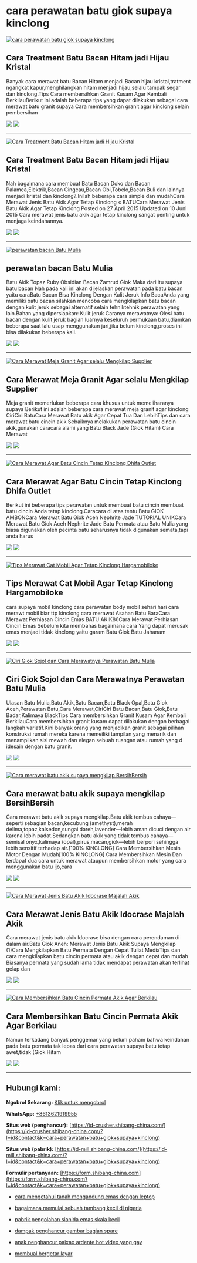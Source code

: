 # cara perawatan batu giok supaya kinclong

<a href="https://swt.shibang-china.com/?l=id&img&k=cara+perawatan+batu+giok+supaya+kinclong" target="_blank">![cara perawatan batu giok supaya kinclong](http://static.shibang-china.com/all-800x300/187.jpg)</a>

## Cara Treatment Batu Bacan Hitam jadi Hijau Kristal
Banyak cara merawat batu Bacan Hitam menjadi Bacan hijau kristal,tratment ngangkat kapur,menghilangkan hitam menjadi hijau,selalu tampak segar dan kinclong.Tips Cara membersihkan Granit Kusam Agar Kembali BerkilauBerikut ini adalah beberapa tips yang dapat dilakukan sebagai cara merawat batu granit supaya Cara membersihkan granit agar kinclong selain pembersihan


<a href="https://whatsapp.shibangsoft.com/WhatsApp.php" target="_blank" title="WhatsApp">![](http://static.shibang-china.com/icon/whatsapp.png)</a> <a href="https://swt.shibang-china.com/?l=id&icon&k=cara+perawatan+batu+giok+supaya+kinclong" target="_blank">![](http://static.shibang-china.com/icon/chat-id.png)</a>

---

<a href="https://swt.shibang-china.com/?l=id&img&k=cara+perawatan+batu+giok+supaya+kinclong" target="_blank">![Cara Treatment Batu Bacan Hitam jadi Hijau Kristal](http://static.shibang-china.com/all-800x300/81.jpg)</a>

## Cara Treatment Batu Bacan Hitam jadi Hijau Kristal
Nah bagaimana cara membuat Batu Bacan Doko dan Bacan Palamea,Elektrik,Bacan Cingcau,Bacan Obi,Tobelo,Bacan Buli dan lainnya menjadi kristal dan kinclong?.Inilah beberapa cara simple dan mudahCara Merawat Jenis Batu Akik Agar Tetap Kinclong « BATUCara Merawat Jenis Batu Akik Agar Tetap Kinclong Posted on 27 April 2015 Updated on 10 Juni 2015 Cara merawat jenis batu akik agar tetap kinclong sangat penting untuk menjaga keindahannya.


<a href="https://whatsapp.shibangsoft.com/WhatsApp.php" target="_blank" title="WhatsApp">![](http://static.shibang-china.com/icon/whatsapp.png)</a> <a href="https://swt.shibang-china.com/?l=id&icon&k=cara+perawatan+batu+giok+supaya+kinclong" target="_blank">![](http://static.shibang-china.com/icon/chat-id.png)</a>

---

<a href="https://swt.shibang-china.com/?l=id&img&k=cara+perawatan+batu+giok+supaya+kinclong" target="_blank">![perawatan bacan Batu Mulia](http://static.shibang-china.com/all-800x300/252.jpg)</a>

## perawatan bacan Batu Mulia
Batu Akik Topaz Ruby Obsidian Bacan Zamrud Giok Maka dari itu supaya batu bacan Nah pada kali ini akan dijelaskan perawatan pada batu bacan yaitu caraBatu Bacan Bisa Kinclong Dengan Kulit Jeruk Info BacaAnda yang memiliki batu bacan silahkan mencoba cara mengkilapkan batu bacan dengan kulit jeruk sebagai alternatif selain tehniktehnik perawatan yang lain.Bahan yang dipersiapkan: Kulit jeruk Caranya merawatnya: Olesi batu bacan dengan kulit jeruk bagian luarnya keseluruh permukaan batu,diamkan beberapa saat lalu usap menggunakan jari,jika belum kinclong,proses ini bisa dilakukan beberapa kali.


<a href="https://whatsapp.shibangsoft.com/WhatsApp.php" target="_blank" title="WhatsApp">![](http://static.shibang-china.com/icon/whatsapp.png)</a> <a href="https://swt.shibang-china.com/?l=id&icon&k=cara+perawatan+batu+giok+supaya+kinclong" target="_blank">![](http://static.shibang-china.com/icon/chat-id.png)</a>

---

<a href="https://swt.shibang-china.com/?l=id&img&k=cara+perawatan+batu+giok+supaya+kinclong" target="_blank">![Cara Merawat Meja Granit Agar selalu Mengkilap Supplier](http://static.shibang-china.com/all-800x300/762.jpg)</a>

## Cara Merawat Meja Granit Agar selalu Mengkilap Supplier
Meja granit memerlukan beberapa cara khusus untuk memeliharanya supaya Berikut ini adalah beberapa cara merawat meja granit agar kinclong CiriCiri BatuCara Merawat Batu akik Agar Cepat Tua Dan LebihTips dan cara merawat batu cincin akik Sebaiknya melakukan perawatan batu cincin akik,gunakan caracara alami yang Batu Black Jade (Giok Hitam) Cara Merawat


<a href="https://whatsapp.shibangsoft.com/WhatsApp.php" target="_blank" title="WhatsApp">![](http://static.shibang-china.com/icon/whatsapp.png)</a> <a href="https://swt.shibang-china.com/?l=id&icon&k=cara+perawatan+batu+giok+supaya+kinclong" target="_blank">![](http://static.shibang-china.com/icon/chat-id.png)</a>

---

<a href="https://swt.shibang-china.com/?l=id&img&k=cara+perawatan+batu+giok+supaya+kinclong" target="_blank">![Cara Merawat Agar Batu Cincin Tetap Kinclong Dhifa Outlet](http://static.shibang-china.com/all-800x300/1306.jpg)</a>

## Cara Merawat Agar Batu Cincin Tetap Kinclong Dhifa Outlet
Berikut ini beberapa tips perawatan untuk membuat batu cincin membuat batu cincin Anda tetap kinclong.Caracara di atas tentu Batu GIOK AMBONCara Merawat Batu Giok Aceh Nephrite Jade TUTORIAL UNIKCara Merawat Batu Giok Aceh Nephrite Jade Batu Permata atau Batu Mulia yang biasa digunakan oleh pecinta batu seharusnya tidak digunakan semata,tapi anda harus


<a href="https://whatsapp.shibangsoft.com/WhatsApp.php" target="_blank" title="WhatsApp">![](http://static.shibang-china.com/icon/whatsapp.png)</a> <a href="https://swt.shibang-china.com/?l=id&icon&k=cara+perawatan+batu+giok+supaya+kinclong" target="_blank">![](http://static.shibang-china.com/icon/chat-id.png)</a>

---

<a href="https://swt.shibang-china.com/?l=id&img&k=cara+perawatan+batu+giok+supaya+kinclong" target="_blank">![Tips Merawat Cat Mobil Agar Tetap Kinclong Hargamobiloke](http://static.shibang-china.com/all-800x300/804.jpg)</a>

## Tips Merawat Cat Mobil Agar Tetap Kinclong Hargamobiloke
cara supaya mobil kinclong cara perawatan body mobil sehari hari cara merawt mobil biar ttp kinclong cara merawat Asahan Batu BaraCara Merawat Perhiasan Cincin Emas BATU AKIK86Cara Merawat Perhiasan Cincin Emas Sebelum kita membahas bagaimana cara Yang dapat merusak emas menjadi tidak kinclong yaitu garam Batu Giok Batu Jahanam


<a href="https://whatsapp.shibangsoft.com/WhatsApp.php" target="_blank" title="WhatsApp">![](http://static.shibang-china.com/icon/whatsapp.png)</a> <a href="https://swt.shibang-china.com/?l=id&icon&k=cara+perawatan+batu+giok+supaya+kinclong" target="_blank">![](http://static.shibang-china.com/icon/chat-id.png)</a>

---

<a href="https://swt.shibang-china.com/?l=id&img&k=cara+perawatan+batu+giok+supaya+kinclong" target="_blank">![Ciri Giok Sojol dan Cara Merawatnya Perawatan Batu Mulia](http://static.shibang-china.com/all-800x300/195.jpg)</a>

## Ciri Giok Sojol dan Cara Merawatnya Perawatan Batu Mulia
Ulasan Batu Mulia,Batu Akik,Batu Bacan,Batu Black Opal,Batu Giok Aceh,Perawatan Batu,Cara Merawat,CiriCiri Batu Bacan,Batu Giok,Batu Badar,Kalimaya BlackTips Cara membersihkan Granit Kusam Agar Kembali BerkilauCara membersihkan granit kusam dapat dilakukan dengan berbagai langkah variatif.Kini banyak orang yang menjadikan granit sebagai pilihan konstruksi rumah mereka karena memeiliki tampilan yang menarik dan menampilkan sisi mewah dan elegan sebuah ruangan atau rumah yang d idesain dengan batu granit.


<a href="https://whatsapp.shibangsoft.com/WhatsApp.php" target="_blank" title="WhatsApp">![](http://static.shibang-china.com/icon/whatsapp.png)</a> <a href="https://swt.shibang-china.com/?l=id&icon&k=cara+perawatan+batu+giok+supaya+kinclong" target="_blank">![](http://static.shibang-china.com/icon/chat-id.png)</a>

---

<a href="https://swt.shibang-china.com/?l=id&img&k=cara+perawatan+batu+giok+supaya+kinclong" target="_blank">![Cara merawat batu akik supaya mengkilap BersihBersih](http://static.shibang-china.com/all-800x300/694.jpg)</a>

## Cara merawat batu akik supaya mengkilap BersihBersih
Cara merawat batu akik supaya mengkilap.Batu akik tembus cahaya—seperti sebagian bacan,kecubung (amethyst),merah delima,topaz,kalsedon,sungai dareh,lavender—lebih aman dicuci dengan air karena lebih padat.Sedangkan batu akik yang tidak tembus cahaya—semisal onyx,kalimaya (opal),pirus,macan,giok—lebih berpori sehingga lebih sensitif terhadap air.[100% KINCLONG] Cara Membersihkan Mesin Motor Dengan Mudah[100% KINCLONG] Cara Membersihkan Mesin Dan terdapat dua cara untuk merawat ataupun membersihkan motor yang cara menggunakan batu ijo,cara


<a href="https://whatsapp.shibangsoft.com/WhatsApp.php" target="_blank" title="WhatsApp">![](http://static.shibang-china.com/icon/whatsapp.png)</a> <a href="https://swt.shibang-china.com/?l=id&icon&k=cara+perawatan+batu+giok+supaya+kinclong" target="_blank">![](http://static.shibang-china.com/icon/chat-id.png)</a>

---

<a href="https://swt.shibang-china.com/?l=id&img&k=cara+perawatan+batu+giok+supaya+kinclong" target="_blank">![Cara Merawat Jenis Batu Akik Idocrase Majalah Akik](http://static.shibang-china.com/all-800x300/723.jpg)</a>

## Cara Merawat Jenis Batu Akik Idocrase Majalah Akik
Cara merawat jenis batu akik Idocrase bisa dengan cara perendaman di dalam air.Batu Giok Aneh: Merawat Jenis Batu Akik Supaya Mengkilap (1)Cara Mengkilapkan Batu Permata Dengan Cepat Tuliat MediaTips dan cara mengkilapkan batu cincin permata atau akik dengan cepat dan mudah Biasanya permata yang sudah lama tidak mendapat perawatan akan terlihat gelap dan


<a href="https://whatsapp.shibangsoft.com/WhatsApp.php" target="_blank" title="WhatsApp">![](http://static.shibang-china.com/icon/whatsapp.png)</a> <a href="https://swt.shibang-china.com/?l=id&icon&k=cara+perawatan+batu+giok+supaya+kinclong" target="_blank">![](http://static.shibang-china.com/icon/chat-id.png)</a>

---

<a href="https://swt.shibang-china.com/?l=id&img&k=cara+perawatan+batu+giok+supaya+kinclong" target="_blank">![Cara Membersihkan Batu Cincin Permata Akik Agar Berkilau](http://static.shibang-china.com/all-800x300/862.jpg)</a>

## Cara Membersihkan Batu Cincin Permata Akik Agar Berkilau
Namun terkadang banyak penggemar yang belum paham bahwa keindahan pada batu permata tak lepas dari cara perawatan supaya batu tetap awet,tidak (Giok Hitam

<a href="https://whatsapp.shibangsoft.com/WhatsApp.php" target="_blank" title="WhatsApp">![](http://static.shibang-china.com/icon/whatsapp.png)</a> <a href="https://swt.shibang-china.com/?l=id&icon&k=cara+perawatan+batu+giok+supaya+kinclong" target="_blank">![](http://static.shibang-china.com/icon/chat-id.png)</a>

---
## Hubungi kami:

**Ngobrol Sekarang:** [Klik untuk mengobrol](https://swt.shibang-china.com?l=id&contact&k=cara+perawatan+batu+giok+supaya+kinclong)

**WhatsApp:**  [+8613621919955](https://whatsapp.shibangsoft.com/WhatsApp.php)

**Situs web (penghancur):** [https://id-crusher.shibang-china.com/](https://id-crusher.shibang-china.com/?l=id&contact&k=cara+perawatan+batu+giok+supaya+kinclong)

**Situs web (pabrik):** [https://id-mill.shibang-china.com/](https://id-mill.shibang-china.com/?l=id&contact&k=cara+perawatan+batu+giok+supaya+kinclong)

**Formulir pertanyaan:** [https://form.shibang-china.com](https://form.shibang-china.com?l=id&contact&k=cara+perawatan+batu+giok+supaya+kinclong)

* [cara mengetahui tanah mengandung emas dengan leptop](../36/cara%20mengetahui%20tanah%20mengandung%20emas%20dengan%20leptop.md)

* [bagaimana memulai sebuah tambang kecil di nigeria](../36/bagaimana%20memulai%20sebuah%20tambang%20kecil%20di%20nigeria.md)

* [pabrik pengolahan sianida emas skala kecil](../37/pabrik%20pengolahan%20sianida%20emas%20skala%20kecil.md)

* [dampak penghancur gambar bagian spare](../31/dampak%20penghancur%20gambar%20bagian%20spare.md)

* [anak penghancur paixao ardente hot video yang gay](../40/anak%20penghancur%20paixao%20ardente%20hot%20video%20yang%20gay.md)

* [membual bergetar layar](../38/membual%20bergetar%20layar.md)